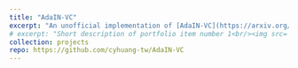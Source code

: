 ```yaml
---
title: "AdaIN-VC"
excerpt: "An unofficial implementation of [AdaIN-VC](https://arxiv.org/abs/1904.05742)."
# excerpt: "Short description of portfolio item number 1<br/><img src='/images/500x300.png'>"
collection: projects
repo: https://github.com/cyhuang-tw/AdaIN-VC
---
```


<!-- This is an item in your portfolio. It can be have images or nice text. If you name the file .md, it will be parsed as markdown. If you name the file .html, it will be parsed as HTML.  -->
